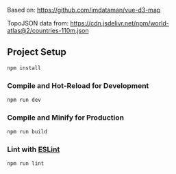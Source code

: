 Based on: https://github.com/imdataman/vue-d3-map

TopoJSON data from: https://cdn.jsdelivr.net/npm/world-atlas@2/countries-110m.json

## Project Setup

```sh
npm install
```

### Compile and Hot-Reload for Development

```sh
npm run dev
```

### Compile and Minify for Production

```sh
npm run build
```

### Lint with [ESLint](https://eslint.org/)

```sh
npm run lint
```
